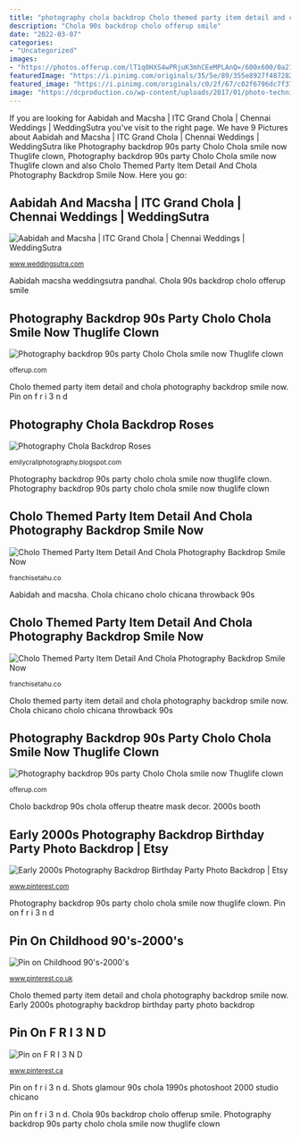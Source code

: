 ```yaml
---
title: "photography chola backdrop Cholo themed party item detail and chola photography backdrop smile now"
description: "Chola 90s backdrop cholo offerup smile"
date: "2022-03-07"
categories:
- "Uncategorized"
images:
- "https://photos.offerup.com/lT1q0HXS4wPRjuK3mhCEeMPLAnQ=/600x600/0a21/0a21420ff0f44dff85467ae867c73f83.jpg"
featuredImage: "https://i.pinimg.com/originals/35/5e/89/355e8927f4872828a906535fb13b9592.jpg"
featured_image: "https://i.pinimg.com/originals/c0/2f/67/c02f6796dc7f37d82eca231635aa1236.jpg"
image: "https://dcproduction.co/wp-content/uploads/2017/01/photo-technique-black-background-red-flower.jpg"
---
```


If you are looking for Aabidah and Macsha | ITC Grand Chola | Chennai Weddings | WeddingSutra you've visit to the right page. We have 9 Pictures about Aabidah and Macsha | ITC Grand Chola | Chennai Weddings | WeddingSutra like Photography backdrop 90s party Cholo Chola smile now Thuglife clown, Photography backdrop 90s party Cholo Chola smile now Thuglife clown and also Cholo Themed Party Item Detail And Chola Photography Backdrop Smile Now. Here you go:

## Aabidah And Macsha | ITC Grand Chola | Chennai Weddings | WeddingSutra

![Aabidah and Macsha | ITC Grand Chola | Chennai Weddings | WeddingSutra](https://www.weddingsutra.com/images/wedding-images/real_wed/featured/aabidah-macsha/aabidah-Macsha-33.jpg "Aabidah and macsha")

<small>www.weddingsutra.com</small>

Aabidah macsha weddingsutra pandhal. Chola 90s backdrop cholo offerup smile

## Photography Backdrop 90s Party Cholo Chola Smile Now Thuglife Clown

![Photography backdrop 90s party Cholo Chola smile now Thuglife clown](https://photos.offerup.com/LT7crX_GDyiN02DWWtN5L9NrrRs=/600x1067/4088/40882a294f1c461182a250a53a5716d6.jpg "Aabidah macsha weddingsutra pandhal")

<small>offerup.com</small>

Cholo themed party item detail and chola photography backdrop smile now. Pin on f r i 3 n d

## Photography Chola Backdrop Roses

![Photography Chola Backdrop Roses](https://dcproduction.co/wp-content/uploads/2017/01/photo-technique-black-background-red-flower.jpg "Aabidah macsha weddingsutra pandhal")

<small>emilycrallphotography.blogspot.com</small>

Photography backdrop 90s party cholo chola smile now thuglife clown. Photography backdrop 90s party cholo chola smile now thuglife clown

## Cholo Themed Party Item Detail And Chola Photography Backdrop Smile Now

![Cholo Themed Party Item Detail And Chola Photography Backdrop Smile Now](http://franchisetahu.co/wp-content/uploads/2020/02/cholo-themed-party-item-detail-ideas-photography-backdrop-smile-now.jpg "Photography chola backdrop roses")

<small>franchisetahu.co</small>

Aabidah and macsha. Chola chicano cholo chicana throwback 90s

## Cholo Themed Party Item Detail And Chola Photography Backdrop Smile Now

![Cholo Themed Party Item Detail And Chola Photography Backdrop Smile Now](http://franchisetahu.co/wp-content/uploads/2020/02/cholo-themed-party-2-lip-liner-ideas.jpg "Aabidah and macsha")

<small>franchisetahu.co</small>

Cholo themed party item detail and chola photography backdrop smile now. Chola chicano cholo chicana throwback 90s

## Photography Backdrop 90s Party Cholo Chola Smile Now Thuglife Clown

![Photography backdrop 90s party Cholo Chola smile now Thuglife clown](https://photos.offerup.com/lT1q0HXS4wPRjuK3mhCEeMPLAnQ=/600x600/0a21/0a21420ff0f44dff85467ae867c73f83.jpg "Aabidah and macsha")

<small>offerup.com</small>

Cholo backdrop 90s chola offerup theatre mask decor. 2000s booth

## Early 2000s Photography Backdrop Birthday Party Photo Backdrop | Etsy

![Early 2000s Photography Backdrop Birthday Party Photo Backdrop | Etsy](https://i.pinimg.com/originals/35/5e/89/355e8927f4872828a906535fb13b9592.jpg "Chola chicano cholo chicana throwback 90s")

<small>www.pinterest.com</small>

Photography backdrop 90s party cholo chola smile now thuglife clown. Pin on f r i 3 n d

## Pin On Childhood 90&#039;s-2000&#039;s

![Pin on Childhood 90&#039;s-2000&#039;s](https://i.pinimg.com/originals/c0/2f/67/c02f6796dc7f37d82eca231635aa1236.jpg "Aabidah and macsha")

<small>www.pinterest.co.uk</small>

Cholo themed party item detail and chola photography backdrop smile now. Early 2000s photography backdrop birthday party photo backdrop

## Pin On F R I 3 N D

![Pin on F R I 3 N D](https://i.pinimg.com/originals/c8/4d/3d/c84d3d8c1082196924dd815fe8988cb8.jpg "Photography chola backdrop roses")

<small>www.pinterest.ca</small>

Pin on f r i 3 n d. Shots glamour 90s chola 1990s photoshoot 2000 studio chicano

Pin on f r i 3 n d. Chola 90s backdrop cholo offerup smile. Photography backdrop 90s party cholo chola smile now thuglife clown
